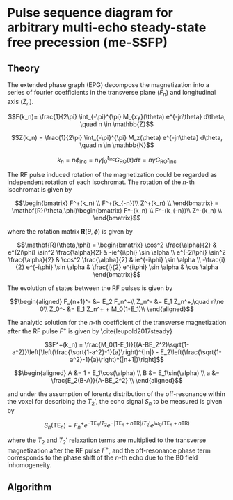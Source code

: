 # Pulse sequence diagram for arbitrary multi-echo steady-state free precession (me-SSFP)

## Theory

The extended phase graph (EPG) decompose the magnetization into a series of fourier coefficients in the transverse plane ($F_n$) and longitudinal axis ($Z_n$).

$$F(k_n)= \frac{1}{2\pi} \int_{-\pi}^{\pi} M_{xy}(\theta) e^{-jn\theta} d\theta, \quad n \in \mathbb{Z}$$

$$Z(k_n) = \frac{1}{2\pi} \int_{-\pi}^{\pi} M_z(\theta) e^{-jn\theta} d\theta, \quad n \in \mathbb{N}$$

$$k_n=n\phi_{\text{inc}} = n\gamma\int_0^{t_{\text{inc}}}G_\text{RO}(\tau)d\tau = n\gamma G_\text{RO}t_\text{inc}$$

The RF pulse induced rotation of the magnetization could be regarded as independent rotation of each isochromat. The rotation of the $n$-th isochromat is given by

$$\begin{bmatrix}
F^+(k_n) \\
F^+(k_{-n})\\
Z^+(k_n) \\
\end{bmatrix} = \mathbf{R}(\theta,\phi)\begin{bmatrix}
F^-(k_n) \\
F^-(k_{-n})\\
Z^-(k_n) \\
\end{bmatrix}$$

where the rotation matrix $\mathbf{R}(\theta,\phi)$ is given by

$$\mathbf{R}(\theta,\phi) = \begin{bmatrix} \cos^2 \frac{\alpha}{2} & e^{2i\phi} \sin^2 \frac{\alpha}{2} & -ie^{i\phi} \sin \alpha \\
e^{-2i\phi} \sin^2 \frac{\alpha}{2} & \cos^2 \frac{\alpha}{2} & ie^{-i\phi} \sin \alpha \\
 -\frac{i}{2} e^{-i\phi} \sin \alpha & \frac{i}{2} e^{i\phi} \sin \alpha & \cos \alpha
\end{bmatrix}$$

The evolution of states between the RF pulses is given by

$$\begin{aligned}
F_{n+1}^- &= E_2 F_n^+\\
Z_n^- &= E_1 Z_n^+,\quad n\ne 0\\
Z_0^- &= E_1 Z_n^+ + M_0(1-E_1)\\
\end{aligned}$$


The analytic solution for the $n$-th coefficient of the transverse magnetization after the RF pulse $F^+$ is given by \cite{leupold2017steady}

$$F^+(k_n) = \frac{M_0(1-E_1)}{(A-BE_2^2)\sqrt{1-a^2}}\left[\left(\frac{\sqrt{1-a^2}-1}{a}\right)^{|n|} - E_2\left(\frac{\sqrt{1-a^2}-1}{a}\right)^{|n+1|}\right]$$

$$\begin{aligned}
A &= 1 - E_1\cos(\alpha) \\
B &= E_1\sin(\alpha) \\
a &= \frac{E_2(B-A)}{A-BE_2^2} \\
\end{aligned}$$

and under the assumption of lorentz distribution of the off-resonance within the voxel for describing the $T_2'$, the echo signal $S_n$ to be measured is given by

<!-- $$S_n(\text{TE}_n) = F_n^+ \underbrace{e^{-\text{TE}_n/T_2}}_{T_2\text{ relaxation}} \underbrace{e^{-\left|\text{TE}_n+n\text{TR}\right|/T_2'}}_{T_2'\text{ relaxation}}\underbrace{e^{j\omega_0(\text{TE}_n+n\text{TR})}}_{\text{off-resonance phase}}$$ -->
$$S_n(\text{TE}_n) = F_n^+ e^{-\text{TE}_n/T_2}e^{-\left|\text{TE}_n+n\text{TR}\right|/T_2'}e^{j\omega_0(\text{TE}_n+n\text{TR})}$$

where the $T_2$ and $T_2'$ relaxation terms are multiplied to the transverse magnetization after the RF pulse $F^+$, and the off-resonance phase term corresponds to the phase shift of the $n$-th echo due to the B0 field inhomogeneity.

## Algorithm